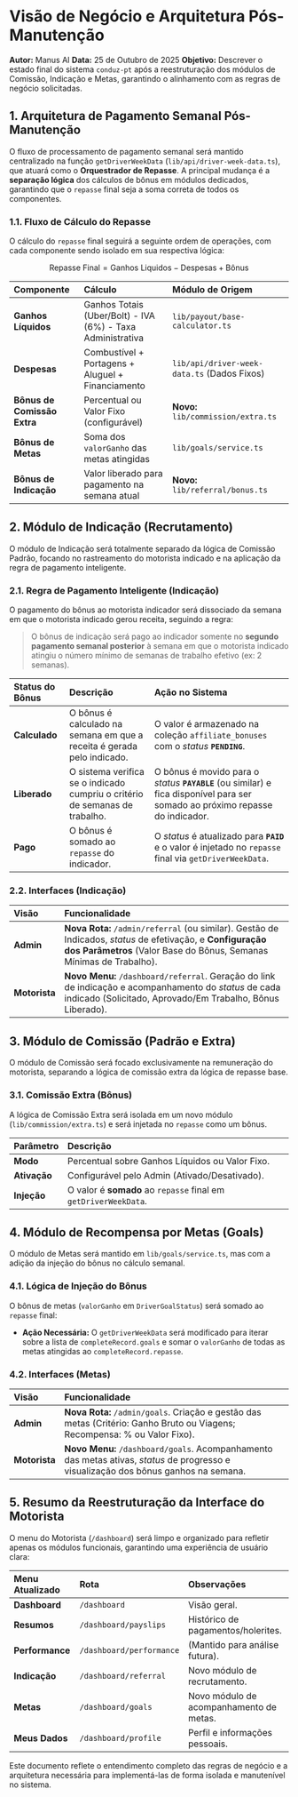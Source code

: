 # Visão de Negócio e Arquitetura Pós-Manutenção

**Autor:** Manus AI
**Data:** 25 de Outubro de 2025
**Objetivo:** Descrever o estado final do sistema `conduz-pt` após a reestruturação dos módulos de Comissão, Indicação e Metas, garantindo o alinhamento com as regras de negócio solicitadas.

## 1. Arquitetura de Pagamento Semanal Pós-Manutenção

O fluxo de processamento de pagamento semanal será mantido centralizado na função `getDriverWeekData` (`lib/api/driver-week-data.ts`), que atuará como o **Orquestrador de Repasse**. A principal mudança é a **separação lógica** dos cálculos de bônus em módulos dedicados, garantindo que o `repasse` final seja a soma correta de todos os componentes.

### 1.1. Fluxo de Cálculo do Repasse

O cálculo do `repasse` final seguirá a seguinte ordem de operações, com cada componente sendo isolado em sua respectiva lógica:

$$\text{Repasse Final} = \text{Ganhos Liquidos} - \text{Despesas} + \text{Bônus}$$

| Componente | Cálculo | Módulo de Origem |
| :--- | :--- | :--- |
| **Ganhos Líquidos** | Ganhos Totais (Uber/Bolt) - IVA (6%) - Taxa Administrativa | `lib/payout/base-calculator.ts` |
| **Despesas** | Combustível + Portagens + Aluguel + Financiamento | `lib/api/driver-week-data.ts` (Dados Fixos) |
| **Bônus de Comissão Extra** | Percentual ou Valor Fixo (configurável) | **Novo:** `lib/commission/extra.ts` |
| **Bônus de Metas** | Soma dos `valorGanho` das metas atingidas | `lib/goals/service.ts` |
| **Bônus de Indicação** | Valor liberado para pagamento na semana atual | **Novo:** `lib/referral/bonus.ts` |

## 2. Módulo de Indicação (Recrutamento)

O módulo de Indicação será totalmente separado da lógica de Comissão Padrão, focando no rastreamento do motorista indicado e na aplicação da regra de pagamento inteligente.

### 2.1. Regra de Pagamento Inteligente (Indicação)

O pagamento do bônus ao motorista indicador será dissociado da semana em que o motorista indicado gerou receita, seguindo a regra:

> O bônus de indicação será pago ao indicador somente no **segundo pagamento semanal posterior** à semana em que o motorista indicado atingiu o número mínimo de semanas de trabalho efetivo (ex: 2 semanas).

| Status do Bônus | Descrição | Ação no Sistema |
| :--- | :--- | :--- |
| **Calculado** | O bônus é calculado na semana em que a receita é gerada pelo indicado. | O valor é armazenado na coleção `affiliate_bonuses` com o *status* **`PENDING`**. |
| **Liberado** | O sistema verifica se o indicado cumpriu o critério de semanas de trabalho. | O bônus é movido para o *status* **`PAYABLE`** (ou similar) e fica disponível para ser somado ao próximo repasse do indicador. |
| **Pago** | O bônus é somado ao `repasse` do indicador. | O *status* é atualizado para **`PAID`** e o valor é injetado no `repasse` final via `getDriverWeekData`. |

### 2.2. Interfaces (Indicação)

| Visão | Funcionalidade |
| :--- | :--- |
| **Admin** | **Nova Rota:** `/admin/referral` (ou similar). Gestão de Indicados, *status* de efetivação, e **Configuração dos Parâmetros** (Valor Base do Bônus, Semanas Mínimas de Trabalho). |
| **Motorista** | **Novo Menu:** `/dashboard/referral`. Geração do link de indicação e acompanhamento do *status* de cada indicado (Solicitado, Aprovado/Em Trabalho, Bônus Liberado). |

## 3. Módulo de Comissão (Padrão e Extra)

O módulo de Comissão será focado exclusivamente na remuneração do motorista, separando a lógica de comissão extra da lógica de repasse base.

### 3.1. Comissão Extra (Bônus)

A lógica de Comissão Extra será isolada em um novo módulo (`lib/commission/extra.ts`) e será injetada no `repasse` como um bônus.

| Parâmetro | Descrição |
| :--- | :--- |
| **Modo** | Percentual sobre Ganhos Líquidos ou Valor Fixo. |
| **Ativação** | Configurável pelo Admin (Ativado/Desativado). |
| **Injeção** | O valor é **somado** ao `repasse` final em `getDriverWeekData`. |

## 4. Módulo de Recompensa por Metas (Goals)

O módulo de Metas será mantido em `lib/goals/service.ts`, mas com a adição da injeção do bônus no cálculo semanal.

### 4.1. Lógica de Injeção do Bônus

O bônus de metas (`valorGanho` em `DriverGoalStatus`) será somado ao `repasse` final:

*   **Ação Necessária:** O `getDriverWeekData` será modificado para iterar sobre a lista de `completeRecord.goals` e somar o `valorGanho` de todas as metas atingidas ao `completeRecord.repasse`.

### 4.2. Interfaces (Metas)

| Visão | Funcionalidade |
| :--- | :--- |
| **Admin** | **Nova Rota:** `/admin/goals`. Criação e gestão das metas (Critério: Ganho Bruto ou Viagens; Recompensa: % ou Valor Fixo). |
| **Motorista** | **Novo Menu:** `/dashboard/goals`. Acompanhamento das metas ativas, *status* de progresso e visualização dos bônus ganhos na semana. |

## 5. Resumo da Reestruturação da Interface do Motorista

O menu do Motorista (`/dashboard`) será limpo e organizado para refletir apenas os módulos funcionais, garantindo uma experiência de usuário clara:

| Menu Atualizado | Rota | Observações |
| :--- | :--- | :--- |
| **Dashboard** | `/dashboard` | Visão geral. |
| **Resumos** | `/dashboard/payslips` | Histórico de pagamentos/holerites. |
| **Performance** | `/dashboard/performance` | (Mantido para análise futura). |
| **Indicação** | `/dashboard/referral` | Novo módulo de recrutamento. |
| **Metas** | `/dashboard/goals` | Novo módulo de acompanhamento de metas. |
| **Meus Dados** | `/dashboard/profile` | Perfil e informações pessoais. |

Este documento reflete o entendimento completo das regras de negócio e a arquitetura necessária para implementá-las de forma isolada e manutenível no sistema.
